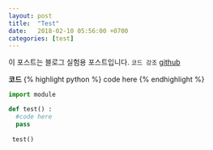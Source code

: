 ```yaml
---
layout: post
title:  "Test"
date:   2018-02-10 05:56:00 +0700
categories: [test]
---
```


이 포스트는 블로그 실험용 포스트입니다. `코드 강조` 
[github](https://github.com/hwkim94/hwkim94.github.io)



 **코드**
{% highlight python %}
code here
{% endhighlight %}

```python
import module

def test() :
  #code here
  pass
 
 test()
```
